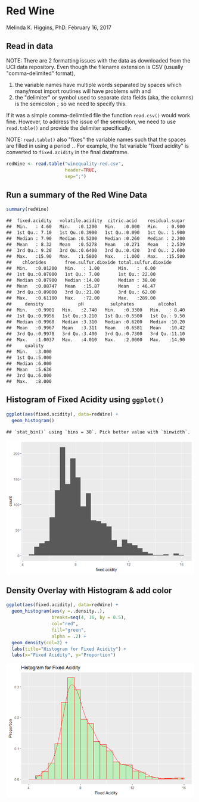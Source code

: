 Red Wine
================
Melinda K. Higgins, PhD.
February 16, 2017

Read in data
------------

NOTE: There are 2 formatting issues with the data as downloaded from the UCI data repository. Even though the filename extension is CSV (usually "comma-delimited" format),

1.  the variable names have multiple words separated by spaces which many/most import routines will have problems with and
2.  the "delimiter" or symbol used to separate data fields (aka, the columns) is the semicolon `;` so we need to specify this.

If it was a simple comma-delimtied file the function `read.csv()` would work fine. However, to address the issue of the semicolon, we need to use `read.table()` and provide the delimiter specifically.

NOTE: `read.table()` also "fixes" the variable names such that the spaces are filled in using a period `.`. For example, the 1st variable "fixed acidity" is converted to `fixed.acidity` in the final dataframe.

``` r
redWine <- read.table("winequality-red.csv",
                      header=TRUE,
                      sep=";")
```

Run a summary of the Red Wine Data
----------------------------------

``` r
summary(redWine)
```

    ##  fixed.acidity   volatile.acidity  citric.acid    residual.sugar  
    ##  Min.   : 4.60   Min.   :0.1200   Min.   :0.000   Min.   : 0.900  
    ##  1st Qu.: 7.10   1st Qu.:0.3900   1st Qu.:0.090   1st Qu.: 1.900  
    ##  Median : 7.90   Median :0.5200   Median :0.260   Median : 2.200  
    ##  Mean   : 8.32   Mean   :0.5278   Mean   :0.271   Mean   : 2.539  
    ##  3rd Qu.: 9.20   3rd Qu.:0.6400   3rd Qu.:0.420   3rd Qu.: 2.600  
    ##  Max.   :15.90   Max.   :1.5800   Max.   :1.000   Max.   :15.500  
    ##    chlorides       free.sulfur.dioxide total.sulfur.dioxide
    ##  Min.   :0.01200   Min.   : 1.00       Min.   :  6.00      
    ##  1st Qu.:0.07000   1st Qu.: 7.00       1st Qu.: 22.00      
    ##  Median :0.07900   Median :14.00       Median : 38.00      
    ##  Mean   :0.08747   Mean   :15.87       Mean   : 46.47      
    ##  3rd Qu.:0.09000   3rd Qu.:21.00       3rd Qu.: 62.00      
    ##  Max.   :0.61100   Max.   :72.00       Max.   :289.00      
    ##     density             pH          sulphates         alcohol     
    ##  Min.   :0.9901   Min.   :2.740   Min.   :0.3300   Min.   : 8.40  
    ##  1st Qu.:0.9956   1st Qu.:3.210   1st Qu.:0.5500   1st Qu.: 9.50  
    ##  Median :0.9968   Median :3.310   Median :0.6200   Median :10.20  
    ##  Mean   :0.9967   Mean   :3.311   Mean   :0.6581   Mean   :10.42  
    ##  3rd Qu.:0.9978   3rd Qu.:3.400   3rd Qu.:0.7300   3rd Qu.:11.10  
    ##  Max.   :1.0037   Max.   :4.010   Max.   :2.0000   Max.   :14.90  
    ##     quality     
    ##  Min.   :3.000  
    ##  1st Qu.:5.000  
    ##  Median :6.000  
    ##  Mean   :5.636  
    ##  3rd Qu.:6.000  
    ##  Max.   :8.000

Histogram of Fixed Acidity using `ggplot()`
-------------------------------------------

``` r
ggplot(aes(fixed.acidity), data=redWine) +
  geom_histogram()
```

    ## `stat_bin()` using `bins = 30`. Pick better value with `binwidth`.

![](redWine_files/figure-markdown_github/unnamed-chunk-3-1.png)

Density Overlay with Histogram & add color
------------------------------------------

``` r
ggplot(aes(fixed.acidity), data=redWine) + 
  geom_histogram(aes(y =..density..), 
                 breaks=seq(4, 16, by = 0.5), 
                 col="red", 
                 fill="green", 
                 alpha = .2) + 
  geom_density(col=2) + 
  labs(title="Histogram for Fixed Acidity") +
  labs(x="Fixed Acidity", y="Proportion")
```

![](redWine_files/figure-markdown_github/unnamed-chunk-4-1.png)
